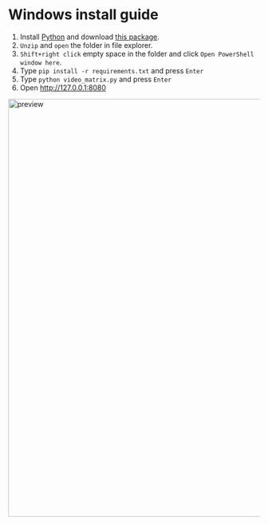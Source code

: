 # Windows install guide

1. Install [Python](https://www.microsoft.com/en-us/p/python-38/9mssztt1n39l) and download [this package](https://github.com/derac/Video-Matrix/archive/master.zip).
1. `Unzip` and `open` the folder in file explorer.
1. `Shift+right click` empty space in the folder and click `Open PowerShell window here`.
1. Type `pip install -r requirements.txt` and press `Enter`
1. Type `python video_matrix.py` and press `Enter`
1. Open http://127.0.0.1:8080

<img src="https://user-images.githubusercontent.com/6697473/94608403-fecf9680-0262-11eb-9129-d5c80f2c6f0c.gif" width="838" alt="preview">
